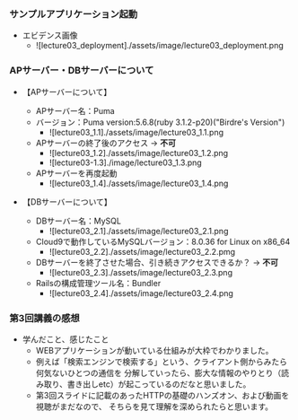 ### サンプルアプリケーション起動
- エビデンス画像
    - ![lecture03_deployment]./assets/image/lecture03_deployment.png


### APサーバー・DBサーバーについて
- 【APサーバーについて】
    - APサーバー名：Puma
    - バージョン：Puma version:5.6.8(ruby 3.1.2-p20)("Birdre's Version")
      - ![lecture03_1.1]./assets/image/lecture03_1.1.png
    - APサーバーの終了後のアクセス → **不可**
      - ![lecture03_1.2]./assets/image/lecture03_1.2.png
      - ![lecture03-1.3]./image/lecture03_1.3.png
    - APサーバーを再度起動
      - ![lecture03_1.4]./assets/image/lecture03_1.4.png

- 【DBサーバーについて】
    - DBサーバー名：MySQL　
      - ![lecture03_2.1]./assets/image/lecture03_2.1.png
    - Cloud9で動作しているMySQLバージョン：8.0.36 for Linux on x86_64
      - ![lecture03_2.2]./assets/image/lecture03_2.2.pmg
    - DBサーバーを終了させた場合、引き続きアクセスできるか？ → **不可**
      - ![lecture03_2.3]./assets/image/lecture03_2.3.png
    - Railsの構成管理ツール名：Bundler
      - ![lecture03_2.4]./assets/image/lecture03_2.4.png


### 第3回講義の感想
- 学んだこと、感じたこと
    - WEBアプリケーションが動いている仕組みが大枠でわかりました。
    - 例えば「検索エンジンで検索する」という、クライアント側からみたら何気ないひとつの通信を  分解していったら、膨大な情報のやりとり（読み取り、書き出しetc）が起こっているのだなと思いました。
    - 第3回スライドに記載のあったHTTPの基礎のハンズオン、および動画を視聴がまだなので、  そちらを見て理解を深められたらと思います。